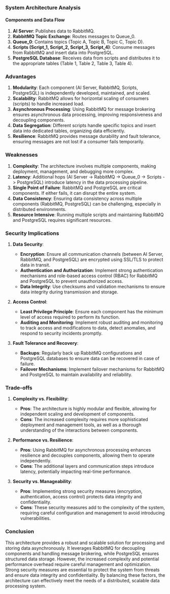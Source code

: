 ### System Architecture Analysis

#### Components and Data Flow

1. **AI Server**: Publishes data to RabbitMQ.
2. **RabbitMQ Topic Exchange**: Routes messages to Queue_0.
3. **Queue_0**: Contains topics (Topic A, Topic B, Topic C, Topic D).
4. **Scripts (Script_1, Script_2, Script_3, Script_4)**: Consume messages from RabbitMQ and insert data into PostgreSQL.
5. **PostgreSQL Database**: Receives data from scripts and distributes it to the appropriate tables (Table 1, Table 2, Table 3, Table 4).

### Advantages

1. **Modularity**: Each component (AI Server, RabbitMQ, Scripts, PostgreSQL) is independently developed, maintained, and scaled.
2. **Scalability**: RabbitMQ allows for horizontal scaling of consumers (scripts) to handle increased load.
3. **Asynchronous Processing**: Using RabbitMQ for message brokering ensures asynchronous data processing, improving responsiveness and decoupling components.
4. **Data Segregation**: Different scripts handle specific topics and insert data into dedicated tables, organizing data efficiently.
5. **Resilience**: RabbitMQ provides message durability and fault tolerance, ensuring messages are not lost if a consumer fails temporarily.

### Weaknesses

1. **Complexity**: The architecture involves multiple components, making deployment, management, and debugging more complex.
2. **Latency**: Additional hops (AI Server -> RabbitMQ -> Queue_0 -> Scripts -> PostgreSQL) introduce latency in the data processing pipeline.
3. **Single Point of Failure**: RabbitMQ and PostgreSQL are critical components. If either fails, it can disrupt the entire system.
4. **Data Consistency**: Ensuring data consistency across multiple components (RabbitMQ, PostgreSQL) can be challenging, especially in distributed environments.
5. **Resource Intensive**: Running multiple scripts and maintaining RabbitMQ and PostgreSQL requires significant resources.

### Security Implications

1. **Data Security**:
   - **Encryption**: Ensure all communication channels (between AI Server, RabbitMQ, and PostgreSQL) are encrypted using SSL/TLS to protect data in transit.
   - **Authentication and Authorization**: Implement strong authentication mechanisms and role-based access control (RBAC) for RabbitMQ and PostgreSQL to prevent unauthorized access.
   - **Data Integrity**: Use checksums and validation mechanisms to ensure data integrity during transmission and storage.

2. **Access Control**:
   - **Least Privilege Principle**: Ensure each component has the minimum level of access required to perform its function.
   - **Auditing and Monitoring**: Implement robust auditing and monitoring to track access and modifications to data, detect anomalies, and respond to security incidents promptly.

3. **Fault Tolerance and Recovery**:
   - **Backups**: Regularly back up RabbitMQ configurations and PostgreSQL databases to ensure data can be recovered in case of failure.
   - **Failover Mechanisms**: Implement failover mechanisms for RabbitMQ and PostgreSQL to maintain availability and reliability.

### Trade-offs

1. **Complexity vs. Flexibility**:
   - **Pros**: The architecture is highly modular and flexible, allowing for independent scaling and development of components.
   - **Cons**: The increased complexity requires more sophisticated deployment and management tools, as well as a thorough understanding of the interactions between components.

2. **Performance vs. Resilience**:
   - **Pros**: Using RabbitMQ for asynchronous processing enhances resilience and decouples components, allowing them to operate independently.
   - **Cons**: The additional layers and communication steps introduce latency, potentially impacting real-time performance.

3. **Security vs. Manageability**:
   - **Pros**: Implementing strong security measures (encryption, authentication, access control) protects data integrity and confidentiality.
   - **Cons**: These security measures add to the complexity of the system, requiring careful configuration and management to avoid introducing vulnerabilities.

### Conclusion

This architecture provides a robust and scalable solution for processing and storing data asynchronously. It leverages RabbitMQ for decoupling components and handling message brokering, while PostgreSQL ensures structured data storage. However, the increased complexity and potential performance overhead require careful management and optimization. Strong security measures are essential to protect the system from threats and ensure data integrity and confidentiality. By balancing these factors, the architecture can effectively meet the needs of a distributed, scalable data processing system.